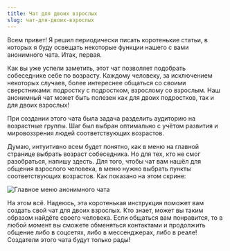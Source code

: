 ```yaml
---
title: Чат для двоих взрослых
slug: чат-для-двоих-взрослых
---
```


Всем привет! Я решил периодически писать коротенькие статьи, в которых я буду освещать некоторые функции нашего с вами анонимного чата. Итак, первая.

Как вы уже успели заметить, этот чат позволяет подобрать собеседнике себе по возрасту. Каждому человеку, за исключением некоторых случаев, более интереснее общаться со своими сверстниками: подростку с подростком, взрослому со взрослым. Наш анонимный чат может быть полезен как для двоих подростков, так и для двоих взрослых!

При создании этого чата была задача разделить аудиторию на возрастные группы. Шаг был выбран оптимально с учётом развития и мировоззрения людей соответствующих возрастов.

Думаю, интуитивно всем будет понятно, как в меню на главной странице выбрать возраст собеседника. Но для тех, кто не смог разобраться, напишу здесть. Для того, чтобы чат вам нашёл для общения взрослого человека, в меню нужно выбрать пункты соответствующих возрастов. Как показано на этом скрине:

![Главное меню анонимного чата](/img/blog/adult-menu.png 'Анонимный чат')

На этом всё. Надеюсь, эта коротенькая инструкция поможет вам создать свой чат для двоих взрослых. Кто знает, может вы таким образом найдёте своего человека. Если общаться вам понравится, то в любой момент вы сможете обменяться контактами и продолжить общение либо в соцсетях, либо в мессенджерах, либо в реале! Создатели этого чата будут только рады!
